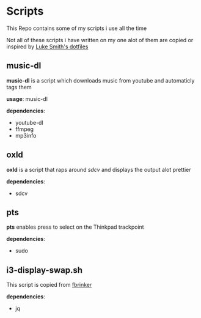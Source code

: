 # Scripts
This Repo contains some of my scripts i use all the time

Not all of these scripts i have written on my one alot of them are copied
or inspired by [Luke Smith's dotfiles](https://github.com/LukeSmithxyz/voidrice)

## music-dl

**music-dl** is a script which downloads music from youtube and automaticly tags them

**usage**: music-dl <url>

**dependencies**:
- youtube-dl
- ffmpeg
- mp3info

## oxld

**oxld** is a script that raps around *sdcv* and displays the output alot prettier

**dependencies**:
- sdcv

## pts

**pts** enables press to select on the Thinkpad trackpoint

**dependencies**:
- sudo

## i3-display-swap.sh

This script is copied from [fbrinker](https://gist.github.com/fbrinker/df9cfbc84511d807f45041737ff3ea02)

**dependencies**:
- jq
